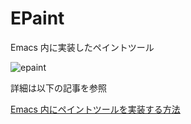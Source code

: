 EPaint
======

Emacs 内に実装したペイントツール

![epaint](https://img.gifmagazine.net/gifmagazine/images/1276323/original.gif)

詳細は以下の記事を参照

[Emacs 内にペイントツールを実装する方法](https://qiita.com/chuntaro/items/bf1da345ac6671579c3b)
